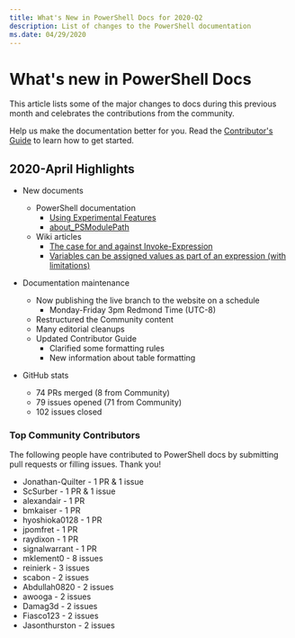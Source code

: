 ```yaml
---
title: What's New in PowerShell Docs for 2020-Q2
description: List of changes to the PowerShell documentation
ms.date: 04/29/2020
---
```


# What's new in PowerShell Docs

This article lists some of the major changes to docs during this previous month and celebrates the
contributions from the community.

Help us make the documentation better for you. Read the [Contributor's Guide][contrib] to learn how
to get started.

## 2020-April Highlights

- New documents
  - PowerShell documentation
    - [Using Experimental Features](/powershell/scripting/whats-new/experimental-features)
    - [about_PSModulePath](/powershell/module/microsoft.powershell.core/about/about_psmodulepath)
  - Wiki articles
    - [The case for and against Invoke-Expression](https://github.com/MicrosoftDocs/PowerShell-Docs/wiki/The-case-for-and-against-Invoke-Expression)
    - [Variables can be assigned values as part of an expression (with limitations)](https://github.com/MicrosoftDocs/PowerShell-Docs/wiki/Variables-can-be-assigned-values-as-part-of-an-expression-(with-limitations))

- Documentation maintenance
  - Now publishing the live branch to the website on a schedule
    - Monday-Friday 3pm Redmond Time (UTC-8)
  - Restructured the Community content
  - Many editorial cleanups
  - Updated Contributor Guide
    - Clarified some formatting rules
    - New information about table formatting

- GitHub stats
  - 74 PRs merged (8 from Community)
  - 79 issues opened (71 from Community)
  - 102 issues closed

### Top Community Contributors

The following people have contributed to PowerShell docs by submitting pull requests or filling
issues. Thank you!

- Jonathan-Quilter - 1 PR & 1 issue
- ScSurber - 1 PR & 1 issue
- alexandair - 1 PR
- bmkaiser - 1 PR
- hyoshioka0128 - 1 PR
- jpomfret - 1 PR
- raydixon - 1 PR
- signalwarrant - 1 PR
- mklement0 - 8 issues
- reinierk - 3 issues
- scabon - 2 issues
- Abdullah0820 - 2 issues
- awooga - 2 issues
- Damag3d - 2 issues
- Fiasco123 - 2 issues
- Jasonthurston - 2 issues

<!-- Link references -->
[contrib]: contributing/overview.md